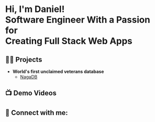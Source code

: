 <h1>Hi, I'm Daniel! <br/>Software Engineer With a Passion for <br/>Creating Full Stack Web Apps</h1>

<h2>👨‍💻 Projects</h2>

- <b>World's first unclaimed veterans database</b>
  - [NagaDB](https://github.com/drkohlbek/NagaDB)

<h2>📺 Demo Videos</h2>


<h2> 🤳 Connect with me:</h2>

